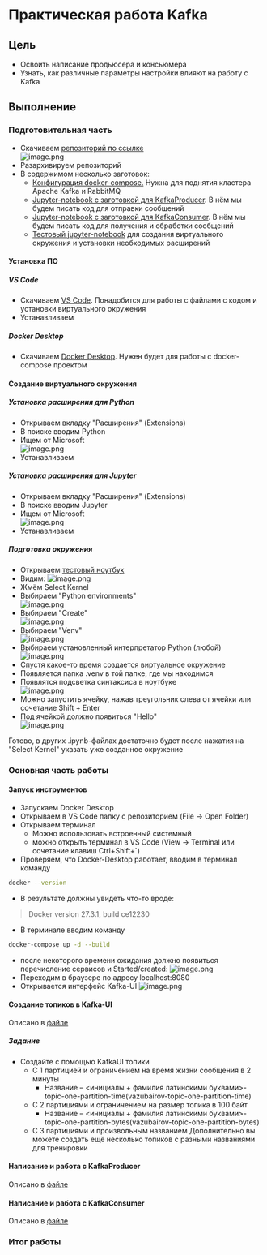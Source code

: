 # Практическая работа Kafka
## Цель
* Освоить написание продьюсера и консьюмера
* Узнать, как различные параметры настройки влияют на работу с Kafka
## Выполнение
### Подготовительная часть
* Скачиваем [репозиторий по ссылке](https://github.com/ZValeriy/se_kafka_workshop)  
![image.png](./images/repo-download.png)
* Разархивируем репозиторий
* В содержимом несколько заготовок:
    * [Конфигурация docker-compose.](./docker-compose.yaml) Нужна для поднятия кластера Apache Kafka и RabbitMQ
    * [Jupyter-notebook с заготовкой для KafkaProducer](./kafka-producer.ipynb). В нём мы будем писать код для отправки сообщений
    * [Jupyter-notebook с заготовкой для KafkaConsumer](./kafka-consumer.ipynb). В нём мы будем писать код для получения и обработки сообщений
    * [Тестовый jupyter-notebook](./test.ipynb) для создания виртуального окружения и установки необходимых расширений
#### Установка ПО
##### VS Code
* Скачиваем [VS Code](https://code.visualstudio.com). Понадобится для работы с файлами с кодом и установки виртуального окружения
* Устанавливаем
##### Docker Desktop
* Скачиваем [Docker Desktop](https://www.docker.com). Нужен будет для работы с docker-compose проектом
#### Создание виртуального окружения
##### Установка расширения для Python
* Открываем вкладку "Расширения" (Extensions)
* В поиске вводим Python
* Ищем от Microsoft  
![image.png](./images/python-ext.png)  
* Устанавливаем
##### Установка расширения для Jupyter
* Открываем вкладку "Расширения" (Extensions)
* В поиске вводим Jupyter
* Ищем от Microsoft  
![image.png](./images/jup-ext.png)
* Устанавливаем
##### Подготовка окружения
* Открываем [тестовый ноутбук](./test.ipynb)  
* Видим:
![image.png](./images/test-note-1.png)  
* Жмём Select Kernel 
* Выбираем "Python environments"  
![image.png](./images/venv1.png)   
* Выбираем "Create"  
![image.png](./images/venv2.png)  
* Выбираем "Venv"  
![image.png](./images/venv3.png)  
* Выбираем установленный интерпретатор Python (любой)
![image.png](./images/venv4.png)  
* Спустя какое-то время создается виртуальное окружение
* Появляется папка .venv в той папке, где мы находимся
* Появлятся подсветка синтаксиса в ноутбуке  
![image.png](./images/venv-final.png)  
* Можно запустить ячейку, нажав треугольник слева от ячейки или сочетание Shift + Enter
* Под ячейкой должно появиться "Hello"  
![image.png](./images/hello.png)  

Готово, в других .ipynb-файлах достаточно будет после нажатия на "Select Kernel" указать уже созданное окружение

### Основная часть работы
#### Запуск инструментов
* Запускаем Docker Desktop
* Открываем в VS Code папку с репозиторием (File -> Open Folder)
* Открываем терминал
    * Можно использовать встроенный системный
    * можно открыть терминал в VS Code (View -> Terminal или сочетание клавиш Ctrl+Shift+`)
* Проверяем, что Docker-Desktop работает, вводим в терминал команду
``` bash
docker --version
```
* В результате должны увидеть что-то вроде:
> Docker version 27.3.1, build ce12230
* В терминале вводим команду
```bash
docker-compose up -d --build
```
* после некоторого времени ожидания должно появиться перечисление сервисов и Started/created:
![image.png](./images/started-compose.png)
* Переходим в браузере по адресу localhost:8080
* Открывается интерфейс Kafka-UI
![image.png](./images/kafka-ui.png)
#### Создание топиков в Kafka-UI
Описано в [файле](./kafka-ui.md)
##### Задание
* Создайте с помощью KafkaUI топики
    * С 1 партицией и ограничением на время жизни сообщения в 2 минуты
        * Название – <инициалы + фамилия латинскими буквами>-topic-one-partition-time(vazubairov-topic-one-partition-time)
    * С 2 партициями и ограничением на размер топика в 100 байт
        * Название – <инициалы + фамилия латинскими буквами>-topic-one-partition-bytes(vazubairov-topic-one-partition-bytes)
    * С 3 партициями и произвольным названием
Дополнительно вы можете создать ещё несколько топиков с разными названиями для тренировки
#### Написание и работа с KafkaProducer
Описано в [файле](./kafka-producer.ipynb)
#### Написание и работа с KafkaConsumer
Описано в [файле](./kafka-consumer.ipynb)

### Итог работы